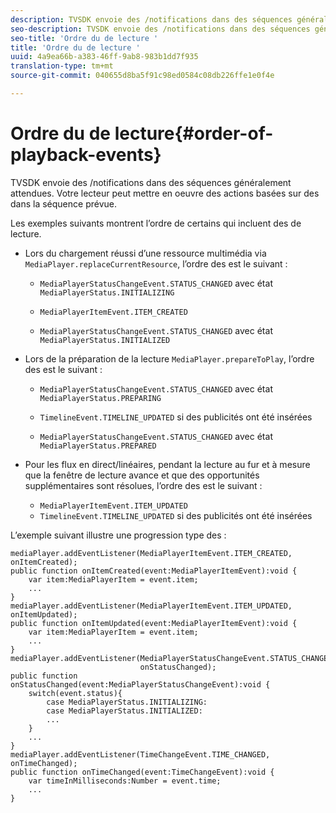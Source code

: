 ```yaml
---
description: TVSDK envoie des /notifications dans des séquences généralement attendues. Votre lecteur peut mettre en oeuvre des actions basées sur des  dans la séquence prévue.
seo-description: TVSDK envoie des /notifications dans des séquences généralement attendues. Votre lecteur peut mettre en oeuvre des actions basées sur des  dans la séquence prévue.
seo-title: 'Ordre du de lecture '
title: 'Ordre du de lecture '
uuid: 4a9ea66b-a383-46ff-9ab8-983b1dd7f935
translation-type: tm+mt
source-git-commit: 040655d8ba5f91c98ed0584c08db226ffe1e0f4e

---
```



# Ordre du de lecture{#order-of-playback-events}

TVSDK envoie des /notifications dans des séquences généralement attendues. Votre lecteur peut mettre en oeuvre des actions basées sur des  dans la séquence prévue.

<!--<a id="section_6E34A6C7936245D88DEB3315DA64598B"></a>-->

Les exemples suivants montrent l’ordre de certains  qui incluent des  de lecture.

* Lors du chargement réussi d’une ressource multimédia via `MediaPlayer.replaceCurrentResource`, l’ordre des  est le suivant :

   * `MediaPlayerStatusChangeEvent.STATUS_CHANGED` avec état `MediaPlayerStatus.INITIALIZING`

   * `MediaPlayerItemEvent.ITEM_CREATED`
   * `MediaPlayerStatusChangeEvent.STATUS_CHANGED` avec état `MediaPlayerStatus.INITIALIZED`

* Lors de la préparation de la lecture `MediaPlayer.prepareToPlay`, l’ordre des  est le suivant :

   * `MediaPlayerStatusChangeEvent.STATUS_CHANGED` avec état `MediaPlayerStatus.PREPARING`

   * `TimelineEvent.TIMELINE_UPDATED` si des publicités ont été insérées
   * `MediaPlayerStatusChangeEvent.STATUS_CHANGED` avec état `MediaPlayerStatus.PREPARED`

* Pour les flux en direct/linéaires, pendant la lecture au fur et à mesure que la fenêtre de lecture avance et que des opportunités supplémentaires sont résolues, l’ordre des  est le suivant :

   * `MediaPlayerItemEvent.ITEM_UPDATED`
   * `TimelineEvent.TIMELINE_UPDATED` si des publicités ont été insérées

<!--<a id="section_76C13548AF934868B70757CA5489E516"></a>-->

L’exemple suivant illustre une progression type des  :

```
mediaPlayer.addEventListener(MediaPlayerItemEvent.ITEM_CREATED, onItemCreated); 
public function onItemCreated(event:MediaPlayerItemEvent):void { 
    var item:MediaPlayerItem = event.item; 
    ... 
} 
mediaPlayer.addEventListener(MediaPlayerItemEvent.ITEM_UPDATED, onItemUpdated); 
public function onItemUpdated(event:MediaPlayerItemEvent):void { 
    var item:MediaPlayerItem = event.item; 
    ... 
} 
mediaPlayer.addEventListener(MediaPlayerStatusChangeEvent.STATUS_CHANGED,  
                             onStatusChanged); 
public function onStatusChanged(event:MediaPlayerStatusChangeEvent):void { 
    switch(event.status){ 
        case MediaPlayerStatus.INITIALIZING: 
        case MediaPlayerStatus.INITIALIZED: 
        ... 
    } 
    ... 
} 
mediaPlayer.addEventListener(TimeChangeEvent.TIME_CHANGED, onTimeChanged); 
public function onTimeChanged(event:TimeChangeEvent):void { 
    var timeInMilliseconds:Number = event.time; 
    ... 
}
```

